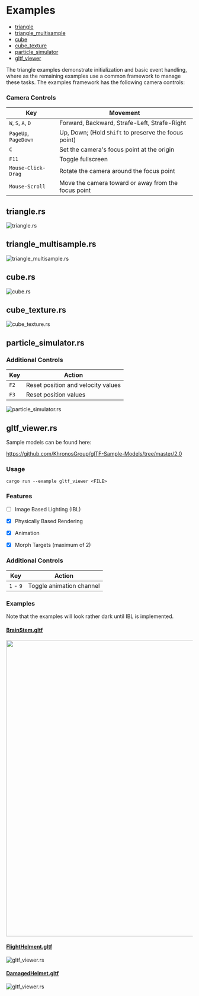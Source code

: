 # Examples

* [triangle](#trianglers)
* [triangle_multisample](#triangle_multisamplers)
* [cube](#cubers)
* [cube_texture](#cube_texturers)
* [particle_simulator](#particle_simulatorrs)
* [gltf_viewer](#gltf_viewerrs)

The triangle examples demonstrate initialization and basic event
handling, where as the remaining examples use a common framework to
manage these tasks. The examples framework has the following camera
controls:

### Camera Controls

|Key|Movement| 
|---|---| 
|`W`, `S`, `A`, `D`|Forward, Backward, Strafe-Left, Strafe-Right|
|`PageUp`, `PageDown`|Up, Down; (Hold `Shift` to preserve the focus point)|
|`C`|Set the camera's focus point at the origin|
|`F11`|Toggle fullscreen|
|`Mouse-Click-Drag`|Rotate the camera around the focus point|
|`Mouse-Scroll`|Move the camera toward or away from the focus point|

## triangle.rs

![triangle.rs](https://i.imgur.com/zLaZFtP.png)


## triangle_multisample.rs

![triangle_multisample.rs](https://i.imgur.com/IhuCDAP.png)


## cube.rs

![cube.rs](https://i.imgur.com/vCiPGOe.png)


## cube_texture.rs

![cube_texture.rs](https://i.imgur.com/dwURfDC.png)

## particle_simulator.rs

### Additional Controls

|Key|Action| 
|---|---| 
|`F2`|Reset position and velocity values|
|`F3`|Reset position values|

![particle_simulator.rs](https://i.imgur.com/kzx2qzL.png)

## gltf_viewer.rs

Sample models can be found here:

https://github.com/KhronosGroup/glTF-Sample-Models/tree/master/2.0

### Usage

```
cargo run --example gltf_viewer <FILE>
```

### Features

- [ ] Image Based Lighting (IBL)
- [X] Physically Based Rendering
- [X] Animation
- [X] Morph Targets (maximum of 2)


### Additional Controls

|Key|Action| 
|---|---| 
|`1` - `9`|Toggle animation channel|

### Examples

Note that the examples will look rather dark until IBL is implemented.

#### [BrainStem.gltf](https://github.com/KhronosGroup/glTF-Sample-Models/tree/master/2.0/BrainStem)

<img src="https://i.imgur.com/uuNt99b.gif" width="800"/>

#### [FlightHelment.gltf](https://github.com/KhronosGroup/glTF-Sample-Models/tree/master/2.0/FlightHelmet)

![gltf_viewer.rs](https://i.imgur.com/8VmN5O2.png)

#### [DamagedHelmet.gltf](https://github.com/KhronosGroup/glTF-Sample-Models/tree/master/2.0/DamagedHelmet)

![gltf_viewer.rs](https://i.imgur.com/Jc1FOcK.png)
